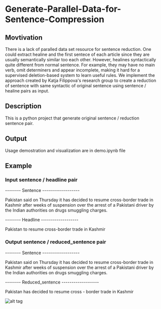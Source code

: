 # Generate-Parallel-Data-for-Sentence-Compression

## Movtivation

There is a lack of paralled data set resource for sentence reduction. One could extract healine and the first sentece of each article since they are usually semantically similar too each other. However, healines syntactically quite different from normal sentence. For example, they may have no main verb, omit determiners and appear incomplete, making it hard for a supervised deletion-based system to learn useful rules. We implement the approach created by Katja Filippova's research group to create a reduction of sentence with same syntactic of original sentence using sentence / healine pairs as input. 

## Description

This is a python project that generate original sentence / reduction sentence pair. 

## Output

Usage demostration and visualization are in demo.ipynb file

## Example

### Input sentence / headline pair

-------- Sentence -------------------

Pakistan said on Thursday it has decided to resume cross-border trade in Kashmir after weeks of suspension over the arrest of a Pakistani driver by the Indian authorities on drugs smuggling charges.

-------- Headline -------------------

Pakistan to resume cross-border trade in Kashmir

### Output sentence / reduced_sentence pair

-------- Sentence -------------------

Pakistan said on Thursday it has decided to resume cross-border trade in Kashmir after weeks of suspension over the arrest of a Pakistani driver by the Indian authorities on drugs smuggling charges.

-------- Reduced_sentence -------------------

Pakistan has decided to resume cross - border trade in Kashmir

![alt tag](https://github.com/zhaohengyang/Generate-Parallel-Data-for-Sentence-Compression/reduction_tree.png)
